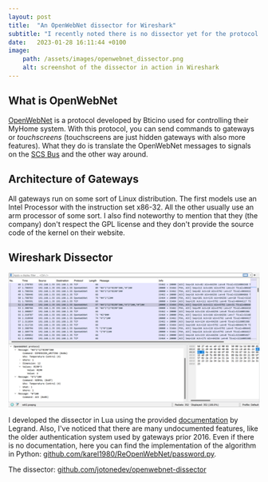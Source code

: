 ```yaml
---
layout: post
title:  "An OpenWebNet dissector for Wireshark"
subtitle: "I recently noted there is no dissector yet for the protocol OpenWebNet. So, I developed one."
date:   2023-01-28 16:11:44 +0100
image:
    path: /assets/images/openwebnet_dissector.png
    alt: screenshot of the dissector in action in Wireshark
---
```

## What is OpenWebNet

[OpenWebNet](https://en.wikipedia.org/wiki/OpenWebNet) is a protocol developed by Bticino used for controlling their MyHome system. With this protocol, you can send commands to gateways or _touchscreens_ (touchscreens are just hidden gateways with also more features). What they do is translate the OpenWebNet messages to signals on the [SCS Bus](https://en.wikipedia.org/wiki/Bus_SCS) and the other way around.

## Architecture of Gateways

All gateways run on some sort of Linux distribution. The first models use an Intel Processor with the instruction set x86-32. All the other usually use an arm processor of some sort. I also find noteworthy to mention that they (the company) don't respect the GPL license and they don't provide the source code of the kernel on their website.

## Wireshark Dissector

![Dissector](https://github.com/jotonedev/openwebnet-dissector/raw/main/screenshot/01.png)

I developed the dissector in Lua using the provided [documentation](https://web.archive.org/web/20230127151350/https://developer.legrand.com/documentation/open-web-net-for-myhome/) by Legrand.
Also, I've noticed that there are many undocumented features, like the older authentication system used by gateways prior 2016. Even if there is no documentation, here you can find the implementation of the algorithm in Python: [github.com/karel1980/ReOpenWebNet/password.py](https://github.com/karel1980/ReOpenWebNet/blob/abb027cdb6c708e85b8f1fe710e5f4cc867be02b/src/reopenwebnet/password.py).

The dissector: [github.com/jotonedev/openwebnet-dissector](https://github.com/jotonedev/openwebnet-dissector)
